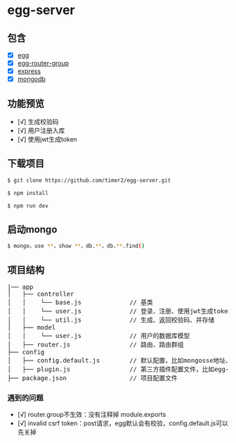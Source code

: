 # egg-server

## 包含

- [x] [egg](https://eggjs.org/zh-cn/intro/quickstart.html)
- [x] [egg-router-group](https://github.com/zzzs/egg-router-group)
- [x] [express](http://www.expressjs.com.cn/)
- [x] [mongodb](http://www.runoob.com/mongodb/mongodb-tutorial.html)

## 功能预览
- [√] 生成校验码
- [√] 用户注册入库
- [√] 使用jwt生成token

## 下载项目

```sh
$ git clone https://github.com/timer2/egg-server.git
```
```sh
$ npm install
```
```sh
$ npm run dev
```
## 启动mongo

```sh
$ mongo，use **，show **，db.**，db.**.find() 
```
## 项目结构
<pre>
|── app                          
│   ├── controller               
│   │    └── base.js             // 基类
│   │    └── user.js             // 登录、注册、使用jwt生成token
│   │    └── util.js             // 生成、返回校验码、并存储
│   ├── model               
│   │    └── user.js             // 用户的数据库模型
│   ├── router.js                // 路由、路由群组
├── config
│   ├── config.default.js        // 默认配置，比如mongosse地址、jwt.secret，可直接在app.cinfig访问
│   ├── plugin.js                // 第三方插件配置文件，比如egg-router-group，添加后可以直接使用router.group
├── package.json                 // 项目配置文件
</pre>
### 遇到的问题
- [√] router.group不生效：没有注释掉 module.exports
- [√] invalid csrf token：post请求，egg默认会有校验，config.default.js可以先关掉


